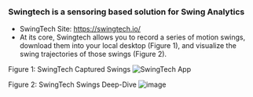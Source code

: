 ### Swingtech is a sensoring based solution for Swing Analytics 
  
* SwingTech Site: https://swingtech.io/
* At its core, Swingtech allows you to record a series of motion swings, download them into your local desktop (Figure 1), and visualize the swing trajectories of those swings (Figure 2).

Figure 1: SwingTech Captured Swings
![SwingTech App](https://user-images.githubusercontent.com/16582383/119071342-7e4ed900-b99e-11eb-9f6b-e1cc8b0c2b8c.png)


Figure 2: SwingTech Swings Deep-Dive
![image](https://user-images.githubusercontent.com/16582383/119071031-ed77fd80-b99d-11eb-991b-b76ac115fb9a.png)
